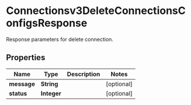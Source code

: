 

# Connectionsv3DeleteConnectionsConfigsResponse

Response parameters for delete connection.

## Properties

| Name | Type | Description | Notes |
|------------ | ------------- | ------------- | -------------|
|**message** | **String** |  |  [optional] |
|**status** | **Integer** |  |  [optional] |




